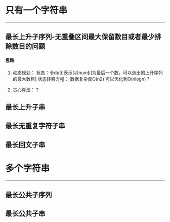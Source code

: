 # 只有一个字符串
***
## 最长上升子序列-无重叠区间最大保留数目或者最少排除数目的问题

#### 思路
1. 动态规划：
状态：令dp[i]表示[以num[i]为最后一个数，可以选出的上升序列的最大数目]
状态转移方程：
数据复杂度O(n2)
可以优化到O(nlogn)？

2. 贪心算法：？

## 最长上升子串

## 最长无重复字符子串

## 最长回文子串

# 多个字符串
***
## 最长公共子序列

## 最长公共子串

